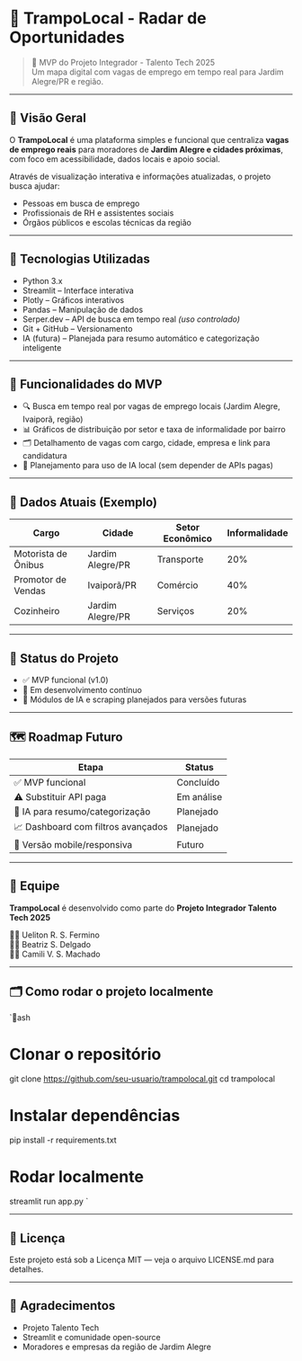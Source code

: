 # 📍 TrampoLocal - Radar de Oportunidades

> 🧪 MVP do Projeto Integrador - Talento Tech 2025  
> Um mapa digital com vagas de emprego em tempo real para Jardim Alegre/PR e região.

---

## 🚀 Visão Geral

O **TrampoLocal** é uma plataforma simples e funcional que centraliza **vagas de emprego reais** para moradores de **Jardim Alegre e cidades próximas**, com foco em acessibilidade, dados locais e apoio social.

Através de visualização interativa e informações atualizadas, o projeto busca ajudar:
- Pessoas em busca de emprego
- Profissionais de RH e assistentes sociais
- Órgãos públicos e escolas técnicas da região

---

## 🧰 Tecnologias Utilizadas

- Python 3.x
- Streamlit – Interface interativa
- Plotly – Gráficos interativos
- Pandas – Manipulação de dados
- Serper.dev – API de busca em tempo real *(uso controlado)*
- Git + GitHub – Versionamento
- IA (futura) – Planejada para resumo automático e categorização inteligente

---

## 🎯 Funcionalidades do MVP

- 🔍 Busca em tempo real por vagas de emprego locais (Jardim Alegre, Ivaiporã, região)
- 📊 Gráficos de distribuição por setor e taxa de informalidade por bairro
- 🗂️ Detalhamento de vagas com cargo, cidade, empresa e link para candidatura
- 🧠 Planejamento para uso de IA local (sem depender de APIs pagas)

---

## 📌 Dados Atuais (Exemplo)

| Cargo               | Cidade           | Setor Econômico | Informalidade |
|---------------------|------------------|------------------|----------------|
| Motorista de Ônibus | Jardim Alegre/PR | Transporte       | 20%            |
| Promotor de Vendas  | Ivaiporã/PR      | Comércio         | 40%            |
| Cozinheiro          | Jardim Alegre/PR | Serviços         | 20%            |

---

## 🧪 Status do Projeto

- ✅ MVP funcional (v1.0)
- 🔧 Em desenvolvimento contínuo
- 🧠 Módulos de IA e scraping planejados para versões futuras

---

## 🗺️ Roadmap Futuro

| Etapa                             | Status     |
|----------------------------------|------------|
| ✅ MVP funcional                  | Concluído  |
| ⚠️ Substituir API paga           | Em análise |
| 🧠 IA para resumo/categorização  | Planejado  |
| 📈 Dashboard com filtros avançados | Planejado  |
| 📱 Versão mobile/responsiva      | Futuro     |

---

## 💬 Equipe

**TrampoLocal** é desenvolvido como parte do **Projeto Integrador Talento Tech 2025**

👨‍💻 Ueliton R. S. Fermino  
👩‍💻 Beatriz S. Delgado  
👩‍💻 Camili V. S. Machado

---

## 🗂️ Como rodar o projeto localmente

`ash
# Clonar o repositório
git clone https://github.com/seu-usuario/trampolocal.git
cd trampolocal

# Instalar dependências
pip install -r requirements.txt

# Rodar localmente
streamlit run app.py
`

---

## 📄 Licença

Este projeto está sob a Licença MIT — veja o arquivo LICENSE.md para detalhes.

---

## 🙏 Agradecimentos

- Projeto Talento Tech
- Streamlit e comunidade open-source
- Moradores e empresas da região de Jardim Alegre
